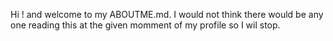 Hi ! and welcome to my ABOUTME.md. I would not think there would be any one reading this at the given momment of my profile so I wil stop.
